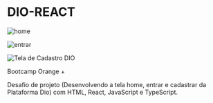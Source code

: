 # DIO-REACT

![home](https://user-images.githubusercontent.com/116196987/207711337-bf699306-1cba-4afd-b96c-ab0f4a9edfb7.jpg)

![entrar](https://user-images.githubusercontent.com/116196987/207711397-b77fd3e3-c2e7-413b-832f-1343628562ea.jpg)

![Tela de Cadastro DIO](https://user-images.githubusercontent.com/116196987/205456492-1552cc5e-d02d-4772-a438-e87b245f315c.jpg)

Bootcamp Orange +

Desafio de projeto (Desenvolvendo a tela home, entrar e cadastrar da Plataforma Dio) com
HTML, React, JavaScript e TypeScript.
